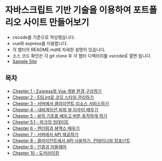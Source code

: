 # 자바스크립트 기반 기술을 이용하여 포트폴리오 사이트 만들어보기
- vscode를 기준으로 작성했습니다.
- vue와 express를 이용합니다.
- 각 챕터의 README.md에 자세한 설명이 있습니다.
- 소스 코드 확인은 각 git clone 후 각 챕터 디렉터리를 vscode로 열면 됩니다.
- [Sample Site](https://windbell.moomoo.dev/)
## 목차
- [Chepter 1 - Express와 Vue 개발 환경 구성하기](https://github.com/windbella/portfolio-challenge/tree/master/ch1)
- [Chepter 2 - ESLint로 코딩 스타일 관리하기](https://github.com/windbella/portfolio-challenge/tree/master/ch2)
- [Chepter 3 - 서버에서 클라이언트 리소스 서비스하기](https://github.com/windbella/portfolio-challenge/tree/master/ch3)
- [Chepter 4 - 내비게이션 바와 뷰 라우터 배우기](https://github.com/windbella/portfolio-challenge/tree/master/ch4)
- [Chepter 5 - 뷰의 기초를 배우고 버튼 동작하게 하기](https://github.com/windbella/portfolio-challenge/tree/master/ch5)
- [Chepter 5.1 - 마크업 업데이트](https://github.com/windbella/portfolio-challenge/tree/master/ch5.1)
- [Chepter 6 - 렌더링과 뷰엑스 배우기](https://github.com/windbella/portfolio-challenge/tree/master/ch6)
- [Chepter 7 - 서버에서 API 제공하기](https://github.com/windbella/portfolio-challenge/tree/master/ch7)
- [Chepter 8 - 클라이언트에서 API 사용하기, 컨테이너와 컴포넌트](https://github.com/windbella/portfolio-challenge/tree/master/ch8)
- [Chepter 9 - 인증과 미들웨어](https://github.com/windbella/portfolio-challenge/tree/master/ch9)
- [Chepter 10 - 도커라이징](https://github.com/windbella/portfolio-challenge/tree/master/ch10)
